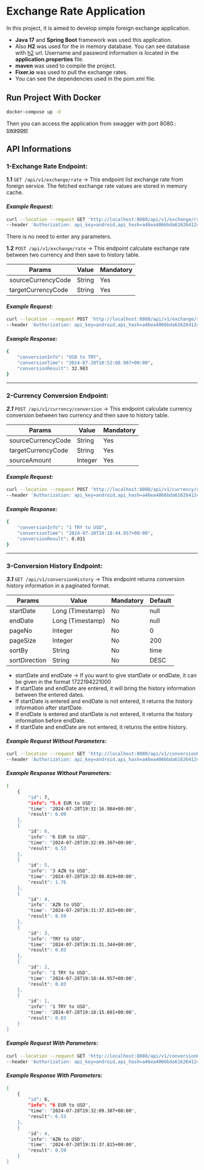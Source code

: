 # Exchange Rate Application
In this project, it is aimed to develop simple foreign exchange application. 
* **Java 17** and **Spring Boot** framework was used this application. 
* Also **H2** was used for the in memory database. You can see database with [h2](http://localhost:8080/h2-console) url. Username and password information is located in the **application.properties** file.
* **maven** was used to compile the project.
* **Fixer.io** was used to pull the exchange rates.
* You can see the dependencies used in the pom.xml file.

## Run Project With Docker
```bash
docker-compose up -d
```

Then you can access the application from swagger with port 8080.: [swagger](http://localhost:8080/swagger-ui/index.html?configUrl=/v3/api-docs/swagger-config)

## API Informations
### 1-Exchange Rate Endpoint: 
**1.1** `GET /api/v1/exchange/rate` -> This endpoint list exchange rate from foreign service. The fetched exchange rate values are stored in memory cache.
#### _Example Request:_
```bash
curl --location --request GET 'http://localhost:8080/api/v1/exchange/rate' \
--header 'Authorization: api_key=android,api_hash=a46ea4066bda6162641240a163c06dba,api_random=random'
```
There is no need to enter any parameters.

**1.2** `POST /api/v1/exchange/rate` -> This endpoint calculate exchange rate between two currency and then save to history table.

Params | Value | Mandatory 
--- | --- | --- 
sourceCurrencyCode | String | Yes 
targetCurrencyCode | String | Yes 
#### _Example Request:_
```bash
curl --location --request POST 'http://localhost:8080/api/v1/exchange/rate/calculate?sourceCurrencyCode=USD&targetCurrencyCode=TRY' \
--header 'Authorization: api_key=android,api_hash=a46ea4066bda6162641240a163c06dba,api_random=random'
```
#### _Example Response:_
```bash
{
    "conversionInfo": "USD to TRY",
    "conversionTime": "2024-07-28T18:52:08.907+00:00",
    "conversionResult": 32.983
}
```
-----
### 2-Currency Conversion Endpoint:
***2.1*** `POST /api/v1/currency/conversion` -> This endpoint calculate currency conversion between two currency and then save to history table.

Params | Value | Mandatory
--- | --- | --- 
sourceCurrencyCode | String | Yes
targetCurrencyCode | String | Yes
sourceAmount | Integer | Yes

#### _Example Request:_
```bash
curl --location --request POST 'http://localhost:8080/api/v1/currency/conversion?sourceCurrencyCode=TRY&targetCurrencyCode=USD&sourceAmount=1' \
--header 'Authorization: api_key=android,api_hash=a46ea4066bda6162641240a163c06dba,api_random=random'
```
#### _Example Response:_
```bash
{
    "conversionInfo": "1 TRY to USD",
    "conversionTime": "2024-07-28T19:18:44.957+00:00",
    "conversionResult": 0.031
}
```
-----
### 3-Conversion History Endpoint:
***3.1*** `GET /api/v1/conversionHistory` -> This endpoint returns conversion history information in a paginated format.

Params | Value | Mandatory | Default
--- | --- | --- | ---
startDate | Long (Timestamp) | No | null
endDate | Long (Timestamp) | No | null
pageNo | Integer | No | 0
pageSize | Integer | No | 200
sortBy | String | No | time
sortDirection | String | No | DESC

* startDate and endDate -> If you want to give startDate or endDate, it can be given in the format 1722194221000
* If startDate and endDate are entered, it will bring the history information between the entered dates.
* If startDate is entered and endDate is not entered, it returns the history information after startDate.
* If endDate is entered and startDate is not entered, it returns the history information before endDate.
* If startDate and endDate are not entered, it returns the entire history.

#### _Example Request Without Parameters:_
```bash
curl --location --request GET 'http://localhost:8080/api/v1/conversionHistory' \
--header 'Authorization: api_key=android,api_hash=a46ea4066bda6162641240a163c06dba,api_random=random'
```
#### _Example Response Without Parameters:_
```bash
[
    {
        "id": 7,
        "info": "5.6 EUR to USD",
        "time": "2024-07-28T19:32:16.984+00:00",
        "result": 6.09
    },
    {
        "id": 6,
        "info": "6 EUR to USD",
        "time": "2024-07-28T19:32:09.307+00:00",
        "result": 6.53
    },
    {
        "id": 5,
        "info": "3 AZN to USD",
        "time": "2024-07-28T19:32:00.019+00:00",
        "result": 1.76
    },
    {
        "id": 4,
        "info": "AZN to USD",
        "time": "2024-07-28T19:31:37.815+00:00",
        "result": 0.59
    },
    {
        "id": 3,
        "info": "TRY to USD",
        "time": "2024-07-28T19:31:31.344+00:00",
        "result": 0.03
    },
    {
        "id": 2,
        "info": "1 TRY to USD",
        "time": "2024-07-28T19:18:44.957+00:00",
        "result": 0.03
    },
    {
        "id": 1,
        "info": "1 TRY to USD",
        "time": "2024-07-28T19:18:15.601+00:00",
        "result": 0.03
    }
]
```

#### _Example Request With Parameters:_
```bash
curl --location --request GET 'http://localhost:8080/api/v1/conversionHistory?startDate=1722107821000&endDate=1722280621000&pageNo=2&pageSize=2&sortBy=info&sortDirection=asc' \
--header 'Authorization: api_key=android,api_hash=a46ea4066bda6162641240a163c06dba,api_random=random'
```
#### _Example Response With Parameters:_
```bash
[
    {
        "id": 6,
        "info": "6 EUR to USD",
        "time": "2024-07-28T19:32:09.307+00:00",
        "result": 6.53
    },
    {
        "id": 4,
        "info": "AZN to USD",
        "time": "2024-07-28T19:31:37.815+00:00",
        "result": 0.59
    }
]
```






